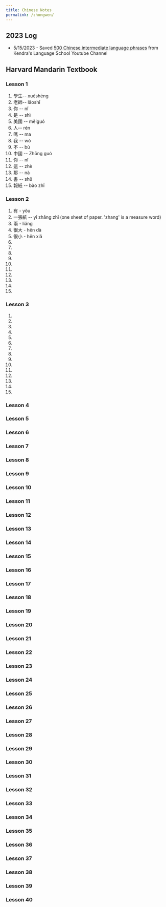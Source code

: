 ```yaml
---
title: Chinese Notes
permalink: /zhongwen/
---
```


## 2023 Log
* 5/15/2023 - Saved [500 Chinese intermediate language phrases](https://youtu.be/KKtx0_L_s7E) from Kendra's Language School Youtube Channel

## Harvard Mandarin Textbook
### Lesson 1
1. 學生-- xuéshēng  
1. 老師-- lǎoshī 
1. 你 -- nǐ
1. 是 -- shì 
1. 美國 -- měiguó 
1. 人-- rén
1. 嗎 -- ma 
1. 我 -- wǒ 
1. 不 -- bù 
1. 中國 -- Zhōng guó 
1. 你 -- nǐ
1. 這 -- zhè 
1. 那 -- nà 
1. 書 -- shū 
1. 報紙 -- bào zhǐ 

### Lesson 2
1. 有 - yǒu 
1. 一張紙 -- yī zhāng zhǐ (one sheet of paper. 'zhang' is a measure word)
1. 兩  - liǎng 
1. 很大 - hěn dà 
1. 很小 - hěn xiǎ 
1.  
1.  
1.  
1.  
1.  
1.  
1.  
1.  
1.  
1.  
### Lesson 3
1.  
1.  
1.  
1.  
1.  
1.  
1.  
1.  
1.  
1.  
1.  
1.  
1.  
1.  
1.  
### Lesson 4
### Lesson 5
### Lesson 6
### Lesson 7
### Lesson 8
### Lesson 9
### Lesson 10
### Lesson 11
### Lesson 12
### Lesson 13
### Lesson 14
### Lesson 15
### Lesson 16
### Lesson 17
### Lesson 18
### Lesson 19
### Lesson 20
### Lesson 21
### Lesson 22
### Lesson 23
### Lesson 24
### Lesson 25
### Lesson 26
### Lesson 27
### Lesson 28
### Lesson 29
### Lesson 30
### Lesson 31
### Lesson 32
### Lesson 33
### Lesson 34
### Lesson 35
### Lesson 36
### Lesson 37
### Lesson 38
### Lesson 39
### Lesson 40

